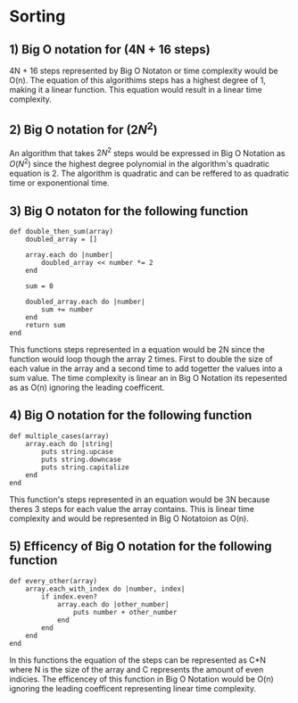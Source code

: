 # Sorting
## 1) Big O notation for (4N + 16 steps)
4N + 16 steps represented by Big O Notaton or time complexity would be O(n). The equation of this algorithims steps has a highest degree of 1, making it a linear function.
This equation would result in a linear time complexity.
## 2) Big O notation for ($2N^2$)
An algorithm that takes $2N^2$ steps would be expressed in Big O Notation as $O(N^2$) since the highest degree polynomial in the algorithm's quadratic equation is 2. The algorithm is quadratic and can be reffered to as quadratic time or exponentional time. 
## 3) Big O notaton for the following function
```
def double_then_sum(array) 
	doubled_array = []

	array.each do |number| 
		doubled_array << number *= 2
	end

	sum = 0

	doubled_array.each do |number| 
		sum += number
	end
	return sum 
end
```
This functions steps represented in a equation would be 2N since the function would loop though the array 2 times. First to double the size of each value in the array and a second time to add togetter the values into a sum value. The time complexity is linear an in Big O Notation its repesented as as O(n) ignoring the leading coefficent.
## 4) Big O notation for the following function
```
def multiple_cases(array) 
	array.each do |string|
		puts string.upcase 
		puts string.downcase 
		puts string.capitalize
	end 
end
```
This function's steps represented in an equation would be 3N because theres 3 steps for each value the array contains. This is linear time complexity and would be represented in Big O Notatoion as O(n).
## 5) Efficency of Big O notation for the following function
```
def every_other(array) 
	array.each_with_index do |number, index|
		if index.even?
			array.each do |other_number|
            	puts number + other_number
			end 
		end
	end 
end
```
In this functions the equation of the steps can be represented as C*N where N is the size of the array and C represents the amount of even indicies. The efficencey of this function in Big O Notation would be O(n) ignoring the leading coefficent representing linear time complexity.
